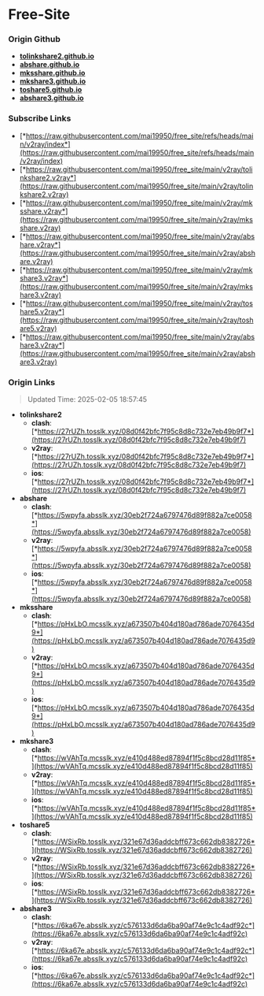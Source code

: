 # Free-Site

### Origin Github

- [**tolinkshare2.github.io**](https://github.com/tolinkshare2/tolinkshare2.github.io)
- [**abshare.github.io**](https://github.com/abshare/abshare.github.io)
- [**mksshare.github.io**](https://github.com/mksshare/mksshare.github.io)
- [**mkshare3.github.io**](https://github.com/mkshare3/mkshare3.github.io)
- [**toshare5.github.io**](https://github.com/toshare5/toshare5.github.io)
- [**abshare3.github.io**](https://github.com/abshare3/abshare3.github.io)

### Subscribe Links

- [*https://raw.githubusercontent.com/mai19950/free_site/refs/heads/main/v2ray/index*](https://raw.githubusercontent.com/mai19950/free_site/refs/heads/main/v2ray/index)
- [*https://raw.githubusercontent.com/mai19950/free_site/main/v2ray/tolinkshare2.v2ray*](https://raw.githubusercontent.com/mai19950/free_site/main/v2ray/tolinkshare2.v2ray)
- [*https://raw.githubusercontent.com/mai19950/free_site/main/v2ray/mksshare.v2ray*](https://raw.githubusercontent.com/mai19950/free_site/main/v2ray/mksshare.v2ray)
- [*https://raw.githubusercontent.com/mai19950/free_site/main/v2ray/abshare.v2ray*](https://raw.githubusercontent.com/mai19950/free_site/main/v2ray/abshare.v2ray)
- [*https://raw.githubusercontent.com/mai19950/free_site/main/v2ray/mkshare3.v2ray*](https://raw.githubusercontent.com/mai19950/free_site/main/v2ray/mkshare3.v2ray)
- [*https://raw.githubusercontent.com/mai19950/free_site/main/v2ray/toshare5.v2ray*](https://raw.githubusercontent.com/mai19950/free_site/main/v2ray/toshare5.v2ray)
- [*https://raw.githubusercontent.com/mai19950/free_site/main/v2ray/abshare3.v2ray*](https://raw.githubusercontent.com/mai19950/free_site/main/v2ray/abshare3.v2ray)

### Origin Links

> Updated Time: 2025-02-05 18:57:45

- **tolinkshare2**
  - **clash**: [*https://27rUZh.tosslk.xyz/08d0f42bfc7f95c8d8c732e7eb49b9f7*](https://27rUZh.tosslk.xyz/08d0f42bfc7f95c8d8c732e7eb49b9f7)
  - **v2ray**: [*https://27rUZh.tosslk.xyz/08d0f42bfc7f95c8d8c732e7eb49b9f7*](https://27rUZh.tosslk.xyz/08d0f42bfc7f95c8d8c732e7eb49b9f7)
  - **ios**: [*https://27rUZh.tosslk.xyz/08d0f42bfc7f95c8d8c732e7eb49b9f7*](https://27rUZh.tosslk.xyz/08d0f42bfc7f95c8d8c732e7eb49b9f7)
- **abshare**
  - **clash**: [*https://5wpyfa.absslk.xyz/30eb2f724a6797476d89f882a7ce0058*](https://5wpyfa.absslk.xyz/30eb2f724a6797476d89f882a7ce0058)
  - **v2ray**: [*https://5wpyfa.absslk.xyz/30eb2f724a6797476d89f882a7ce0058*](https://5wpyfa.absslk.xyz/30eb2f724a6797476d89f882a7ce0058)
  - **ios**: [*https://5wpyfa.absslk.xyz/30eb2f724a6797476d89f882a7ce0058*](https://5wpyfa.absslk.xyz/30eb2f724a6797476d89f882a7ce0058)
- **mksshare**
  - **clash**: [*https://pHxLbO.mcsslk.xyz/a673507b404d180ad786ade7076435d9*](https://pHxLbO.mcsslk.xyz/a673507b404d180ad786ade7076435d9)
  - **v2ray**: [*https://pHxLbO.mcsslk.xyz/a673507b404d180ad786ade7076435d9*](https://pHxLbO.mcsslk.xyz/a673507b404d180ad786ade7076435d9)
  - **ios**: [*https://pHxLbO.mcsslk.xyz/a673507b404d180ad786ade7076435d9*](https://pHxLbO.mcsslk.xyz/a673507b404d180ad786ade7076435d9)
- **mkshare3**
  - **clash**: [*https://wVAhTq.mcsslk.xyz/e410d488ed87894f1f5c8bcd28d11f85*](https://wVAhTq.mcsslk.xyz/e410d488ed87894f1f5c8bcd28d11f85)
  - **v2ray**: [*https://wVAhTq.mcsslk.xyz/e410d488ed87894f1f5c8bcd28d11f85*](https://wVAhTq.mcsslk.xyz/e410d488ed87894f1f5c8bcd28d11f85)
  - **ios**: [*https://wVAhTq.mcsslk.xyz/e410d488ed87894f1f5c8bcd28d11f85*](https://wVAhTq.mcsslk.xyz/e410d488ed87894f1f5c8bcd28d11f85)
- **toshare5**
  - **clash**: [*https://WSixRb.tosslk.xyz/321e67d36addcbff673c662db8382726*](https://WSixRb.tosslk.xyz/321e67d36addcbff673c662db8382726)
  - **v2ray**: [*https://WSixRb.tosslk.xyz/321e67d36addcbff673c662db8382726*](https://WSixRb.tosslk.xyz/321e67d36addcbff673c662db8382726)
  - **ios**: [*https://WSixRb.tosslk.xyz/321e67d36addcbff673c662db8382726*](https://WSixRb.tosslk.xyz/321e67d36addcbff673c662db8382726)
- **abshare3**
  - **clash**: [*https://6ka67e.absslk.xyz/c576133d6da6ba90af74e9c1c4adf92c*](https://6ka67e.absslk.xyz/c576133d6da6ba90af74e9c1c4adf92c)
  - **v2ray**: [*https://6ka67e.absslk.xyz/c576133d6da6ba90af74e9c1c4adf92c*](https://6ka67e.absslk.xyz/c576133d6da6ba90af74e9c1c4adf92c)
  - **ios**: [*https://6ka67e.absslk.xyz/c576133d6da6ba90af74e9c1c4adf92c*](https://6ka67e.absslk.xyz/c576133d6da6ba90af74e9c1c4adf92c)
